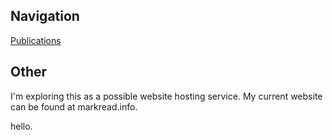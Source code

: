 ## Navigation

[Publications](www.marknormanread.github.io/publications)

## Other
I'm exploring this as a possible website hosting service. My current website can be found at markread.info. 

hello. 
